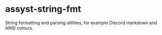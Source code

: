 # assyst-string-fmt

String formatting and parsing utilities, for example Discord markdown and ANSI colours.